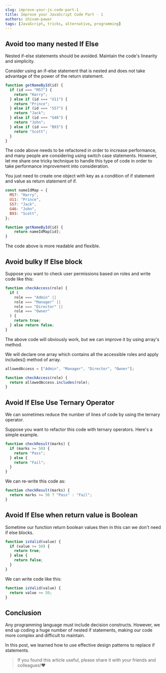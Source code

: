 ```yaml
---
slug: improve-your-js-code-part-1
title: Improve your JavaScript Code Part - 1
authors: shivam-pawar
tags: [JavaScript, tricks, alternative, programming]
---
```


## Avoid too many nested If Else

Nested if-else statements should be avoided. Maintain the code's linearity and simplicity.

Consider using an if-else statement that is nested and does not take advantage of the power of the return statement.

<!--truncate-->

```js
function getNameById(id) {
  if (id === "M57") {
    return "Harry";
  } else if (id === "U11") {
    return "Prince";
  } else if (id === "S57") {
    return "Jack";
  } else if (id === "G46") {
    return "John";
  } else if (id === "B93") {
    return "Scott";
  }
}
```

The code above needs to be refactored in order to increase performance, and many people are considering using switch case statements. However, let me share one tricky technique to handle this type of code in order to take performance improvement into consideration.

You just need to create one object with key as a condition of if statement and value as return statement of if.

```js
const nameIdMap = {
  M57: "Harry",
  U11: "Prince",
  S57: "Jack",
  G46: "John",
  B93: "Scott",
};

function getNameById(id) {
    return nameIdMap[id];
}
```

The code above is more readable and flexible.

## Avoid bulky If Else block

Suppose you want to check user permissions based on roles and write code like this:

```js
function checkAccess(role) {
  if (
    role === "Admin" ||
    role === "Manager" ||
    role === "Director" ||
    role === "Owner"
  ) {
    return true;
  } else return false;
}
```

The above code will obviously work, but we can improve it by using array's method.

We will declare one array which contains all the accessible roles and apply includes() method of array.

```js
allowedAccess = ["Admin", "Manager", "Director", "Owner"];

function checkAccess(role) {
  return allowedAccess.includes(role);
}
```

## Avoid If Else Use Ternary Operator

We can sometimes reduce the number of lines of code by using the ternary operator.

Suppose you want to refactor this code with ternary operators. Here's a simple example.

```js
function checkResult(marks) {
  if (marks >= 50) {
    return "Pass";
  } else {
    return "Fail";
  }
}
```

We can re-write this code as:

```js
function checkResult(marks) {
  return marks >= 50 ? "Pass" : "Fail";
}
```

## Avoid If Else when return value is Boolean

Sometime our function return boolean values then in this can we don't need if else blocks.

```js
function isValid(value) {
  if (value >= 50) {
    return true;
  } else {
    return false;
  }
}
```

We can write code like this:

```js
function isValid(value) {
  return value >= 50;
}
```

## Conclusion

Any programming language must include decision constructs. However, we end up coding a huge number of nested if statements, making our code more complex and difficult to maintain.

In this post, we learned how to use effective design patterns to replace if statements.

> If you found this article useful, please share it with your friends and colleagues!❤️
